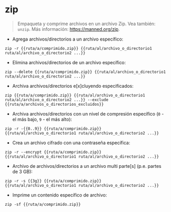 # zip

> Empaqueta y comprime archivos en un archivo Zip.
> Vea también: `unzip`.
> Más información: <https://manned.org/zip>.

- Agrega archivos/directorios a un archivo específico:

`zip -r {{ruta/a/comprimido.zip}} {{ruta/al/archivo_o_directorio1 ruta/al/archivo_o_directorio2 ...}}`

- Elimina archivos/directorios de un archivo específico:

`zip --delete {{ruta/a/comprimido.zip}} {{ruta/al/archivo_o_directorio1 ruta/al/archivo_o_directorio2 ...}}`

- Archiva archivos/directorios e[x]cluyendo especificados:

`zip {{ruta/a/comprimido.zip}} {{ruta/al/archivo_o_directorio1 ruta/al/archivo_o_directorio2 ...}} --exclude {{ruta/a/archivos_o_directorios_excluidos}}`

- Archiva archivos/directorios con un nivel de compresión específico (`0` - el más bajo, `9` - el más alto):

`zip -r -{{0..9}} {{ruta/a/comprimido.zip}} {{ruta/al/archivo_o_directorio1 ruta/al/archivo_o_directorio2 ...}}`

- Crea un archivo cifrado con una contraseña específica:

`zip -r --encrypt {{ruta/a/comprimido.zip}} {{ruta/al/archivo_o_directorio1 ruta/al/archivo_o_directorio2 ...}}`

- Archivo de archivos/directorios a un archivo multi parte[s] (p.e. partes de 3 GB):

`zip -r -s {{3g}} {{ruta/a/comprimido.zip}} {{ruta/al/archivo_o_directorio1 ruta/al/archivo_o_directorio2 ...}}`

- Imprime un contenido específico de archivo:

`zip -sf {{ruta/a/comprimido.zip}}`
